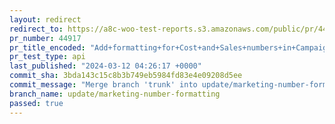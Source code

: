 ```yaml
---
layout: redirect
redirect_to: https://a8c-woo-test-reports.s3.amazonaws.com/public/pr/44917/api/index.html
pr_number: 44917
pr_title_encoded: "Add+formatting+for+Cost+and+Sales+numbers+in+Campaigns+card+in+Marketing+page"
pr_test_type: api
last_published: "2024-03-12 04:26:17 +0000"
commit_sha: 3bda143c15c8b3b749eb5984fd83e4e09208d5ee
commit_message: "Merge branch 'trunk' into update/marketing-number-formatting"
branch_name: update/marketing-number-formatting
passed: true
---
```

